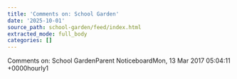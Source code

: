 ```yaml
---
title: 'Comments on: School Garden'
date: '2025-10-01'
source_path: school-garden/feed/index.html
extracted_mode: full_body
categories: []
---
```

Comments on: School GardenParent NoticeboardMon, 13 Mar 2017 05:04:11 +0000hourly1

